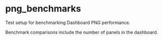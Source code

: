 # png_benchmarks


Test setup for benchmarking Dashboard PNG performance.

Benchmark comparisons include the number of panels in the dashboard.

